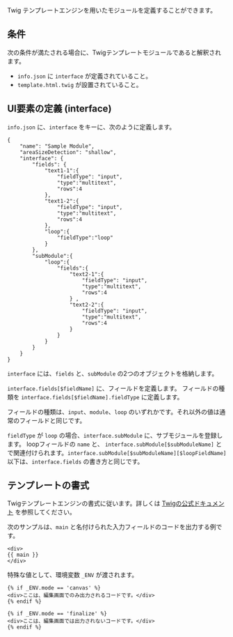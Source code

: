 
Twig テンプレートエンジンを用いたモジュールを定義することができます。

<!-- autoindex -->

## 条件

次の条件が満たされる場合に、Twigテンプレートモジュールであると解釈されます。

- `info.json` に `interface` が定義されていること。
- `template.html.twig` が設置されていること。

## UI要素の定義 (interface)

`info.json` に、`interface` をキーに、次のように定義します。

```
{
	"name": "Sample Module",
	"areaSizeDetection": "shallow",
	"interface": {
		"fields": {
			"text1-1":{
				"fieldType": "input",
				"type":"multitext",
				"rows":4
			},
			"text1-2":{
				"fieldType": "input",
				"type":"multitext",
				"rows":4
			},
			"loop":{
				"fieldType":"loop"
			}
		},
		"subModule":{
			"loop":{
				"fields":{
					"text2-1":{
						"fieldType": "input",
						"type":"multitext",
						"rows":4
					} ,
					"text2-2":{
						"fieldType": "input",
						"type":"multitext",
						"rows":4
					}
				}
			}
		}
	}
}
```

`interface` には、`fields` と、`subModule` の2つのオブジェクトを格納します。

`interface.fields[$fieldName]` に、フィールドを定義します。
フィールドの種類を `interface.fields[$fieldName].fieldType` に定義します。

フィールドの種類は、`input`、`module`、`loop` のいずれかです。それ以外の値は通常のフィールドと同じです。

`fieldType` が `loop` の場合、`interface.subModule` に、サブモジュールを登録します。
loopフィールドの `name` と、 `interface.subModule[$subModuleName]` とで関連付けられます。`interface.subModule[$subModuleName][$loopFieldName]` 以下は、`interface.fields` の書き方と同じです。

## テンプレートの書式

Twigテンプレートエンジンの書式に従います。詳しくは <a href="http://twig.sensiolabs.org/" target="_blank">Twigの公式ドキュメント</a> を参照してください。

次のサンプルは、`main` と名付けられた入力フィールドのコードを出力する例です。

```
<div>
{{ main }}
</div>
```

特殊な値として、環境変数 `_ENV` が渡されます。

```
{% if _ENV.mode == 'canvas' %}
<div>ここは、編集画面でのみ出力されるコードです。</div>
{% endif %}

{% if _ENV.mode == 'finalize' %}
<div>ここは、編集画面では出力されないコードです。</div>
{% endif %}
```


